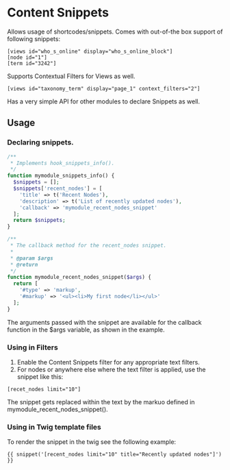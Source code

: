 # Content Snippets

Allows usage of shortcodes/snippets. Comes with out-of-the box support of following snippets:
```
[views id="who_s_online" display="who_s_online_block"]
[node id="1"]
[term id="3242"]
```
Supports Contextual Filters for Views as well.
```
[views id="taxonomy_term" display="page_1" context_filters="2"]
```

Has a very simple API for other modules to declare Snippets as well.
 

## Usage
### Declaring snippets.
```php
/**
 * Implements hook_snippets_info().
 */
function mymodule_snippets_info() {
  $snippets = [];
  $snippets['recent_nodes'] = [
    'title' => t('Recent Nodes'),
    'description' => t('List of recently updated nodes'),
    'callback' => 'mymodule_recent_nodes_snippet'
  ];
  return $snippets;
}

/**
 * The callback method for the recent_nodes snippet.
 *
 * @param $args
 * @return
 */
function mymodule_recent_nodes_snippet($args) {
  return [
    '#type' => 'markup',
    '#markup' => '<ul><li>My first node</li></ul>'
  ];
}
```

The arguments passed with the snippet are available for the callback function in the $args variable, as shown in the example.

### Using in Filters
1. Enable the Content Snippets filter for any appropriate text filters.
2. For nodes or anywhere else where the text filter is applied, use the snippet like this:
```
[recet_nodes limit="10"]
```

The snippet gets replaced within the text by the markuo defined in mymodule_recent_nodes_snippet().

### Using in Twig template files
To render the snippet in the twig see the following example:
```Twig
{{ snippet('[recent_nodes limit="10" title="Recently updated nodes"]') }}
```
